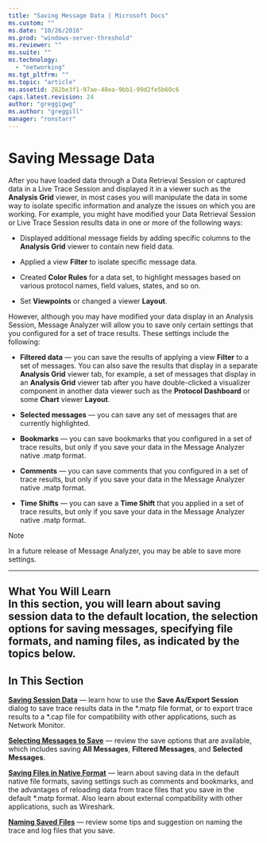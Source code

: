 ```yaml
---
title: "Saving Message Data | Microsoft Docs"
ms.custom: ""
ms.date: "10/26/2016"
ms.prod: "windows-server-threshold"
ms.reviewer: ""
ms.suite: ""
ms.technology: 
  - "networking"
ms.tgt_pltfrm: ""
ms.topic: "article"
ms.assetid: 282be3f1-97ae-48ea-9bb1-99d2fe5b60c6
caps.latest.revision: 24
author: "greggigwg"
ms.author: "greggill"
manager: "ronstarr"
---
```

# Saving Message Data
After you have loaded data through a Data Retrieval Session or captured data in a Live Trace Session and displayed it in a viewer such as the **Analysis Grid** viewer, in most cases you will manipulate the data in some way to isolate specific information and analyze the issues on which you are working. For example, you might have modified your Data Retrieval Session or Live Trace Session results data in one or more of the following ways:  
  
-   Displayed additional message fields by adding specific columns to the **Analysis Grid** viewer to contain new field data.  
  
-   Applied a view **Filter** to isolate specific message data.  
  
-   Created **Color Rules** for a data set, to highlight messages based on various protocol names, field values, states, and so on.  
  
-   Set **Viewpoints** or changed a viewer **Layout**.  
  
 However, although you may have modified your data display in an Analysis Session, Message Analyzer will allow you to save only certain settings that you configured for a set of trace results. These settings include the following:  
  
-   **Filtered data** — you can save the results of applying a view **Filter** to a set of messages. You can also save the results that display in a separate **Analysis Grid** viewer tab, for example, a set of messages that display in an **Analysis Grid** viewer tab after you have double-clicked a visualizer component in another data viewer such as the **Protocol Dashboard** or some **Chart** viewer **Layout**.  
  
-   **Selected messages** — you can save any set of messages that are currently highlighted.  
  
-   **Bookmarks** — you can save bookmarks that you configured in a set of trace results, but only if you save your data in the Message Analyzer native .matp format.  
  
-   **Comments** — you can save comments that you configured in a set of trace results, but only if you save your data in the Message Analyzer native .matp format.  
  
-   **Time Shifts** — you can save a **Time Shift** that you applied in a set of trace results, but only if you save your data in the Message Analyzer native .matp format.  
  
> [!NOTE]
>  In a future release of Message Analyzer, you may be able to save more settings.  
  
 ---  
  
 **What You Will Learn**   
In this section, you will learn about saving session data to the default location, the selection options for saving messages, specifying file formats, and naming files, as indicated by the topics below.   
---  
  
## In This Section  
 **[Saving Session Data](saving-session-data.md)**  — learn how to use the **Save As/Export Session** dialog to save trace results data in the *.matp file format, or to export trace results to a \*.cap file for compatibility with other applications, such as Network Monitor.  
  
 **[Selecting Messages to Save](selecting-messages-to-save.md)**  — review the save options that are available, which includes saving **All Messages**, **Filtered Messages**, and **Selected Messages**.  
  
 **[Saving Files in Native Format](saving-files-in-native-format.md)**  — learn about saving data in the default native file formats, saving settings such as comments and bookmarks, and the advantages of reloading data from trace files that you save in the default *.matp format. Also learn about external compatibility with other applications, such as Wireshark.  
  
 **[Naming Saved Files](naming-saved-files.md)**  — review some tips and suggestion on naming the trace and log files that you save.